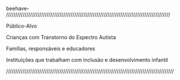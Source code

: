 beehave-
/////////////////////////////////////////////////////////////////////////////////////////


Público-Alvo

Crianças com Transtorno do Espectro Autista

Famílias, responsáveis e educadores

Instituições que trabalham com inclusão e desenvolvimento infantil

///////////////////////////////////////////////////////////////////////////////////////////
